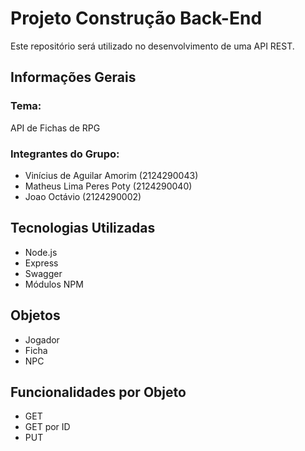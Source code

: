 # Projeto Construção Back-End
Este repositório será utilizado no desenvolvimento de uma API REST.

## Informações Gerais
### Tema:
API de Fichas de RPG

### Integrantes do Grupo:
* Vinícius de Aguilar Amorim (2124290043)
* Matheus Lima Peres Poty (2124290040)
* Joao Octávio (2124290002)

## Tecnologias Utilizadas
* Node.js
* Express
* Swagger
* Módulos NPM

## Objetos
* Jogador
* Ficha
* NPC

## Funcionalidades por Objeto
* GET
* GET por ID
* PUT

